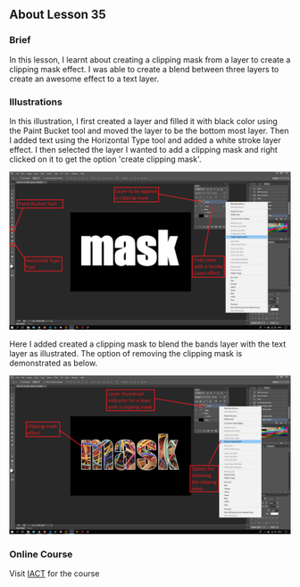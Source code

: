 ## About Lesson 35

### Brief
In this lesson, I learnt about creating a clipping mask from a layer to create a clipping mask effect. I was able to create a blend between three layers to create an awesome effect to a text layer.

### Illustrations

In this illustration, I first created a layer and filled it with black color using the Paint Bucket tool and moved the layer to be the bottom most layer. Then I added text using the Horizontal Type tool and added a white stroke layer effect. I then selected the layer I wanted to add a clipping mask and right clicked on it to get the option 'create clipping mask'.

![Illustration Example](../assets/images/illustration55.png)

Here I added created a clipping mask to blend the bands layer with the text layer as illustrated. The option of removing the clipping mask is demonstrated as below.

![Illustration Example](../assets/images/illustration56.png)

### Online Course
Visit [IACT](https://iact.ie) for the course
